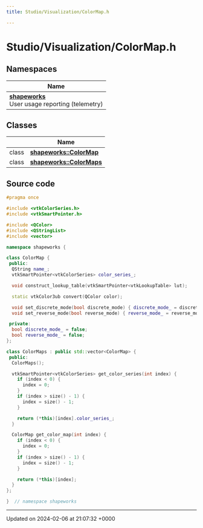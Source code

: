 ```yaml
---
title: Studio/Visualization/ColorMap.h

---
```


# Studio/Visualization/ColorMap.h



## Namespaces

| Name           |
| -------------- |
| **[shapeworks](../Namespaces/namespaceshapeworks.md)** <br>User usage reporting (telemetry)  |

## Classes

|                | Name           |
| -------------- | -------------- |
| class | **[shapeworks::ColorMap](../Classes/classshapeworks_1_1ColorMap.md)**  |
| class | **[shapeworks::ColorMaps](../Classes/classshapeworks_1_1ColorMaps.md)**  |




## Source code

```cpp
#pragma once

#include <vtkColorSeries.h>
#include <vtkSmartPointer.h>

#include <QColor>
#include <QStringList>
#include <vector>

namespace shapeworks {

class ColorMap {
 public:
  QString name_;
  vtkSmartPointer<vtkColorSeries> color_series_;

  void construct_lookup_table(vtkSmartPointer<vtkLookupTable> lut);

  static vtkColor3ub convert(QColor color);

  void set_discrete_mode(bool discrete_mode) { discrete_mode_ = discrete_mode; }
  void set_reverse_mode(bool reverse_mode) { reverse_mode_ = reverse_mode; }

 private:
  bool discrete_mode_ = false;
  bool reverse_mode_ = false;
};

class ColorMaps : public std::vector<ColorMap> {
 public:
  ColorMaps();

  vtkSmartPointer<vtkColorSeries> get_color_series(int index) {
    if (index < 0) {
      index = 0;
    }
    if (index > size() - 1) {
      index = size() - 1;
    }

    return (*this)[index].color_series_;
  }

  ColorMap get_color_map(int index) {
    if (index < 0) {
      index = 0;
    }
    if (index > size() - 1) {
      index = size() - 1;
    }

    return (*this)[index];
  }
};

}  // namespace shapeworks
```


-------------------------------

Updated on 2024-02-06 at 21:07:32 +0000
